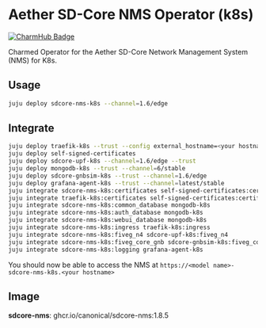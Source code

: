# Aether SD-Core NMS Operator (k8s)
[![CharmHub Badge](https://charmhub.io/sdcore-nms-k8s/badge.svg)](https://charmhub.io/sdcore-nms-k8s)

Charmed Operator for the Aether SD-Core Network Management System (NMS) for K8s.

## Usage

```bash
juju deploy sdcore-nms-k8s --channel=1.6/edge
```

## Integrate

```bash
juju deploy traefik-k8s --trust --config external_hostname=<your hostname> --config routing_mode=subdomain
juju deploy self-signed-certificates
juju deploy sdcore-upf-k8s --channel=1.6/edge --trust
juju deploy mongodb-k8s --trust --channel=6/stable
juju deploy sdcore-gnbsim-k8s --trust --channel=1.6/edge
juju deploy grafana-agent-k8s --trust --channel=latest/stable
juju integrate sdcore-nms-k8s:certificates self-signed-certificates:certificates
juju integrate traefik-k8s:certificates self-signed-certificates:certificates
juju integrate sdcore-nms-k8s:common_database mongodb-k8s
juju integrate sdcore-nms-k8s:auth_database mongodb-k8s
juju integrate sdcore-nms-k8s:webui_database mongodb-k8s
juju integrate sdcore-nms-k8s:ingress traefik-k8s:ingress
juju integrate sdcore-nms-k8s:fiveg_n4 sdcore-upf-k8s:fiveg_n4
juju integrate sdcore-nms-k8s:fiveg_core_gnb sdcore-gnbsim-k8s:fiveg_core_gnb
juju integrate sdcore-nms-k8s:logging grafana-agent-k8s
```

You should now be able to access the NMS at `https://<model name>-sdcore-nms-k8s.<your hostname>`

## Image

**sdcore-nms**: ghcr.io/canonical/sdcore-nms:1.8.5
